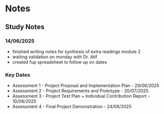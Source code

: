 # Notes

## Study Notes
### 14/06/2025
- finished writing notes for synthesis of extra readings module 2
- waiting validation on monday with Dr. Atif
- created fup spreadsheet to follow up on dates

### Key Dates
- Assessment 1 - Project Proposal and Implementation Plan - 29/06/2025
- Assessment 2 - Project Requirements and Prototype - 20/07/2025
- Assessment 3 - Project Test Plan + Individual Contribution Report - 10/08/2025
- Assessment 4 - Final Project Demonstration - 24/08/2025

